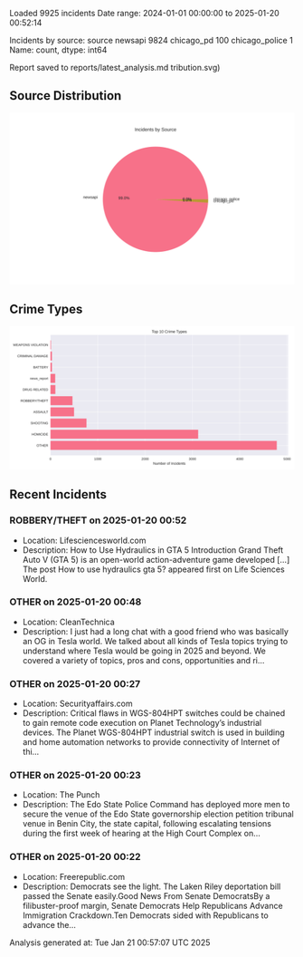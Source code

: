 
Loaded 9925 incidents
Date range: 2024-01-01 00:00:00 to 2025-01-20 00:52:14

Incidents by source:
source
newsapi           9824
chicago_pd         100
chicago_police       1
Name: count, dtype: int64

Report saved to reports/latest_analysis.md
tribution.svg)

## Source Distribution
![Source Distribution](images/source_distribution.svg)

## Crime Types
![Crime Types](images/crime_types.svg)

## Recent Incidents

### ROBBERY/THEFT on 2025-01-20 00:52
- Location: Lifesciencesworld.com
- Description: How to Use Hydraulics in GTA 5 Introduction Grand Theft Auto V (GTA 5) is an open-world action-adventure game developed […]
The post How to use hydraulics gta 5? appeared first on Life Sciences World.


### OTHER on 2025-01-20 00:48
- Location: CleanTechnica
- Description: I just had a long chat with a good friend who was basically an OG in Tesla world. We talked about all kinds of Tesla topics trying to understand where Tesla would be going in 2025 and beyond. We covered a variety of topics, pros and cons, opportunities and ri…


### OTHER on 2025-01-20 00:27
- Location: Securityaffairs.com
- Description: Critical flaws in WGS-804HPT switches could be chained to gain remote code execution on Planet Technology’s industrial devices. The Planet WGS-804HPT industrial switch is used in building and home automation networks to provide connectivity of Internet of thi…


### OTHER on 2025-01-20 00:23
- Location: The Punch
- Description: The Edo State Police Command has deployed more men to secure the venue of the Edo State governorship election petition tribunal venue in Benin City, the state capital, following escalating tensions during the first week of hearing at the High Court Complex on…


### OTHER on 2025-01-20 00:22
- Location: Freerepublic.com
- Description: Democrats see the light. The Laken Riley deportation bill passed the Senate easily.Good News From Senate DemocratsBy a filibuster-proof margin, Senate Democrats Help Republicans Advance Immigration Crackdown.Ten Democrats sided with Republicans to advance the…

Analysis generated at: Tue Jan 21 00:57:07 UTC 2025
